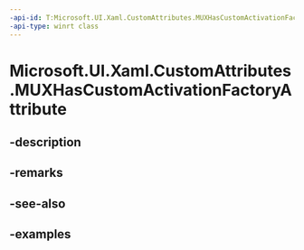 ```yaml
---
-api-id: T:Microsoft.UI.Xaml.CustomAttributes.MUXHasCustomActivationFactoryAttribute
-api-type: winrt class
---
```


<!-- Class syntax.
public class MUXHasCustomActivationFactoryAttribute : Attribute, Attribute
-->

# Microsoft.UI.Xaml.CustomAttributes.MUXHasCustomActivationFactoryAttribute

## -description

## -remarks

## -see-also

## -examples

